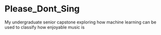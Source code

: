 # Please_Dont_Sing
My undergraduate senior capstone exploring how machine learning can be used to classify how enjoyable music is 

